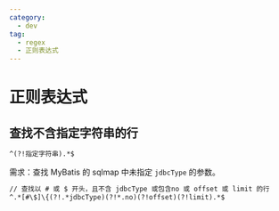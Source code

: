 ```yaml
---
category:
  - dev
tag:
  - regex
  - 正则表达式
---
```


# 正则表达式

## 查找不含指定字符串的行

```txt
^(?!指定字符串).*$
```

需求：查找 MyBatis 的 sqlmap 中未指定 `jdbcType` 的参数。

```txt
// 查找以 # 或 $ 开头，且不含 jdbcType 或包含no 或 offset 或 limit 的行
^.*[#\$]\{(?!.*jdbcType)(?!*.no)(?!offset)(?!limit).*$
```
